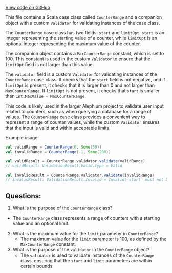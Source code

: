 [View code on GitHub](https://github.com/alephium/alephium/api/src/main/scala/org/alephium/api/model/CounterRange.scala)

This file contains a Scala case class called `CounterRange` and a companion object with a custom `Validator` for validating instances of the case class. 

The `CounterRange` case class has two fields: `start` and `limitOpt`. `start` is an integer representing the starting value of a counter, while `limitOpt` is an optional integer representing the maximum value of the counter. 

The companion object contains a `MaxCounterRange` constant, which is set to 100. This constant is used in the custom `Validator` to ensure that the `limitOpt` field is not larger than this value. 

The `validator` field is a custom `Validator` for validating instances of the `CounterRange` case class. It checks that the `start` field is not negative, and if `limitOpt` is present, it checks that it is larger than 0 and not larger than `MaxCounterRange`. If `limitOpt` is not present, it checks that `start` is smaller than `Int.MaxValue - MaxCounterRange`. 

This code is likely used in the larger Alephium project to validate user input related to counters, such as when querying a database for a range of values. The `CounterRange` case class provides a convenient way to represent a range of counter values, while the custom `Validator` ensures that the input is valid and within acceptable limits. 

Example usage:

```scala
val validRange = CounterRange(0, Some(50))
val invalidRange = CounterRange(-1, Some(200))

val validResult = CounterRange.validator.validate(validRange)
// validResult: ValidationResult.Valid.type = Valid

val invalidResult = CounterRange.validator.validate(invalidRange)
// invalidResult: ValidationResult.Invalid = Invalid(`start` must not be negative)
```
## Questions: 
 1. What is the purpose of the `CounterRange` class?
   - The `CounterRange` class represents a range of counters with a starting value and an optional limit.
2. What is the maximum value for the `limit` parameter in `CounterRange`?
   - The maximum value for the `limit` parameter is 100, as defined by the `MaxCounterRange` constant.
3. What is the purpose of the `validator` in the `CounterRange` object?
   - The `validator` is used to validate instances of the `CounterRange` class, ensuring that the `start` and `limit` parameters are within certain bounds.